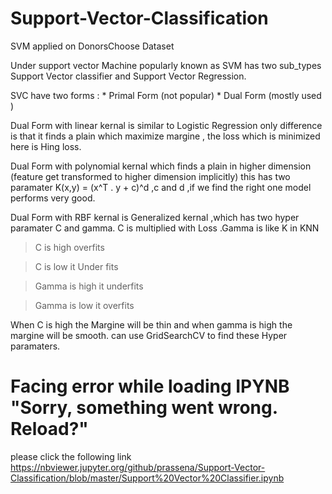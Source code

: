 # Support-Vector-Classification
SVM applied on DonorsChoose Dataset

Under support vector Machine popularly known as SVM has two sub_types Support Vector classifier and Support Vector Regression.

SVC have two forms :
                    * Primal Form (not popular)
                    * Dual Form (mostly used )
                    
Dual Form with linear kernal is similar to Logistic Regression only difference is that it finds a plain which maximize margine ,
the loss which is minimized here is Hing loss.

Dual Form with polynomial kernal which finds a plain in higher dimension (feature get transformed to higher dimension implicitly)
this has two paramater K(x,y) = (x^T . y + c)^d ,c and d ,if we find the right one model performs very good.

Dual Form with RBF kernal is Generalized kernal ,which has two hyper paramater C and gamma.
C is multiplied with Loss .Gamma is like K in KNN

>C is high overfits

>C is low it Under fits 

>Gamma is high it underfits 

>Gamma is low it overfits

When C is high the Margine will be thin and when gamma is high the margine will be smooth.
can use GridSearchCV to find these Hyper paramaters.

# Facing error while loading IPYNB "Sorry, something went wrong. Reload?"

please click the following link https://nbviewer.jupyter.org/github/prassena/Support-Vector-Classification/blob/master/Support%20Vector%20Classifier.ipynb
